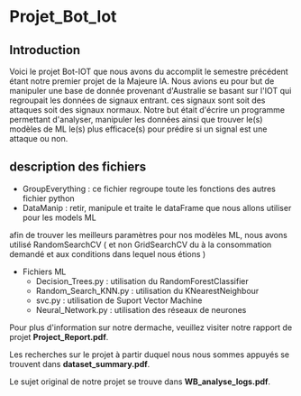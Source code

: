 # Projet_Bot_Iot
## Introduction
Voici le projet Bot-IOT que nous avons du accomplit le semestre précédent étant notre premier projet de la Majeure IA. Nous avions eu pour but de manipuler une base de donnée provenant d'Australie se basant sur l'IOT qui regroupait les données de signaux entrant. ces signaux sont soit des attaques soit des signaux normaux. Notre but était d'écrire un programme permettant d'analyser, manipuler les données ainsi que trouver le(s) modèles de ML le(s) plus efficace(s) pour prédire si un signal est une attaque ou non.

## description des fichiers
* GroupEverything : ce fichier regroupe toute les fonctions des autres fichier python
* DataManip : retir, manipule et traite le dataFrame que nous allons utiliser pour les models ML

afin de trouver les meilleurs paramètres pour nos modèles ML, nous avons utilisé RandomSearchCV ( et non GridSearchCV du à la consommation demandé et aux conditions dans lequel nous étions )
* Fichiers ML 
  * Decision_Trees.py : utilisation du RandomForestClassifier
  * Random_Search_KNN.py : utilisation du KNearestNeighbour
  * svc.py : utilisation de Suport Vector Machine 
  * Neural_Network.py : utilisation des réseaux de neurones

Pour plus d'information sur notre dermache, veuillez visiter notre rapport de projet **Project_Report.pdf**.

Les recherches sur le projet à partir duquel nous nous sommes appuyés se trouvent dans **dataset_summary.pdf**.

Le sujet original de notre projet se trouve dans **WB_analyse_logs.pdf**.

